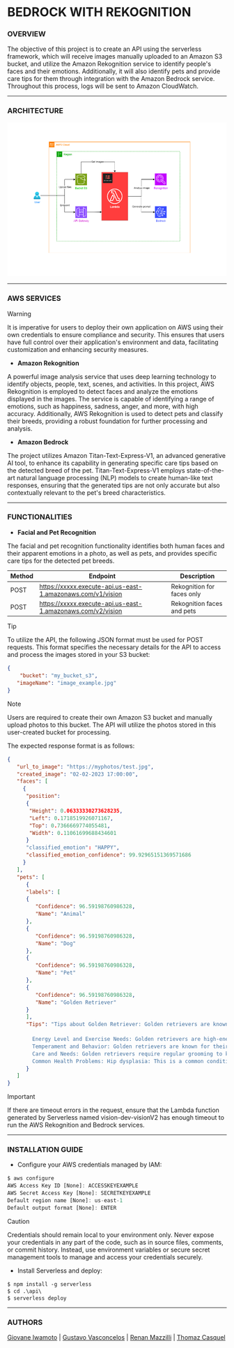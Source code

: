# BEDROCK WITH REKOGNITION

### **OVERVIEW**

The objective of this project is to create an API using the serverless framework, which will receive images manually uploaded to an Amazon S3 bucket, and utilize the Amazon Rekognition service to identify people's faces and their emotions. Additionally, it will also identify pets and provide care tips for them through integration with the Amazon Bedrock service. Throughout this process, logs will be sent to Amazon CloudWatch.

---

### **ARCHITECTURE**

![alt text](/assets/architecture.png)

---

### **AWS SERVICES**

> [!WARNING]
> It is imperative for users to deploy their own application on AWS using their own credentials to ensure compliance and security. This ensures that users have full control over their application's environment and data, facilitating customization and enhancing security measures.

- **Amazon Rekognition**

A powerful image analysis service that uses deep learning technology to identify objects, people, text, scenes, and activities. In this project, AWS Rekognition is employed to detect faces and analyze the emotions displayed in the images. The service is capable of identifying a range of emotions, such as happiness, sadness, anger, and more, with high accuracy. Additionally, AWS Rekognition is used to detect pets and classify their breeds, providing a robust foundation for further processing and analysis.

- **Amazon Bedrock**

The project utilizes Amazon Titan-Text-Express-V1, an advanced generative AI tool, to enhance its capability in generating specific care tips based on the detected breed of the pet. Titan-Text-Express-V1 employs state-of-the-art natural language processing (NLP) models to create human-like text responses, ensuring that the generated tips are not only accurate but also contextually relevant to the pet's breed characteristics.

---

### **FUNCTIONALITIES**

- **Facial and Pet Recognition**

The facial and pet recognition functionality identifies both human faces and their apparent emotions in a photo, as well as pets, and provides specific care tips for the detected pet breeds.

| Method | Endpoint                                                    | Description                |
| ------ | ----------------------------------------------------------- | -------------------------- |
| POST   | https://xxxxx.execute-api.us-east-1.amazonaws.com/v1/vision | Rekognition for faces only |
| POST   | https://xxxxx.execute-api.us-east-1.amazonaws.com/v2/vision | Rekognition faces and pets |

> [!TIP]
> To utilize the API, the following JSON format must be used for POST requests. This format specifies the necessary details for the API to access and process the images stored in your S3 bucket:

```JSON
{
    "bucket": "my_bucket_s3",
   "imageName": "image_example.jpg"
}
```

> [!NOTE]
> Users are required to create their own Amazon S3 bucket and manually upload photos to this bucket. The API will utilize the photos stored in this user-created bucket for processing.

The expected response format is as follows:

```JSON
{
   "url_to_image": "https://myphotos/test.jpg",
   "created_image": "02-02-2023 17:00:00",
   "faces": [
     {
      "position":
      {
       "Height": 0.06333330273628235,
       "Left": 0.1718519926071167,
       "Top": 0.7366669774055481,
       "Width": 0.11061699688434601
      }
      "classified_emotion": "HAPPY",
      "classified_emotion_confidence": 99.92965151369571686
     }
   ],
   "pets": [
      {
      "labels": [
      {
         "Confidence": 96.59198760986328,
         "Name": "Animal"
      },
      {
         "Confidence": 96.59198760986328,
         "Name": "Dog"
      },
      {
         "Confidence": 96.59198760986328,
         "Name": "Pet"
      },
      {
         "Confidence": 96.59198760986328,
         "Name": "Golden Retriever"
      }
      ],
      "Tips": "Tips about Golden Retriever: Golden retrievers are known for their love of water and enjoy swimming and playing in the water.

        Energy Level and Exercise Needs: Golden retrievers are high-energy dogs that require regular exercise and playtime to stay healthy and happy.
        Temperament and Behavior: Golden retrievers are known for their friendly and outgoing temperament.
        Care and Needs: Golden retrievers require regular grooming to keep their coats healthy and free from tangles.
        Common Health Problems: Hip dysplasia: This is a common condition in Golden Retrievers where the hip joints don't fit properly, causing pain and lameness."
      }
   ]
}
```

> [!IMPORTANT]
> If there are timeout errors in the request, ensure that the Lambda function generated by Serverless named vision-dev-visionV2 has enough timeout to run the AWS Rekognition and Bedrock services.

---

### **INSTALLATION GUIDE**

- Configure your AWS credentials managed by IAM:

```javascript
$ aws configure
AWS Access Key ID [None]: ACCESSKEYEXAMPLE
AWS Secret Access Key [None]: SECRETKEYEXAMPLE
Default region name [None]: us-east-1
Default output format [None]: ENTER
```

> [!CAUTION]
> Credentials should remain local to your environment only. Never expose your credentials in any part of the code, such as in source files, comments, or commit history. Instead, use environment variables or secure secret management tools to manage and access your credentials securely.

- Install Serverless and deploy:

```shell
$ npm install -g serverless
$ cd .\api\
$ serverless deploy
```

---

### **AUTHORS**

[Giovane Iwamoto](https://github.com/GiovaneIwamoto) | [Gustavo Vasconcelos](https://github.com/GustavoSVasconcelos) | [Renan Mazzilli](https://github.com/renan-mazzilli) | [Thomaz Casquel](https://github.com/Casquel)
